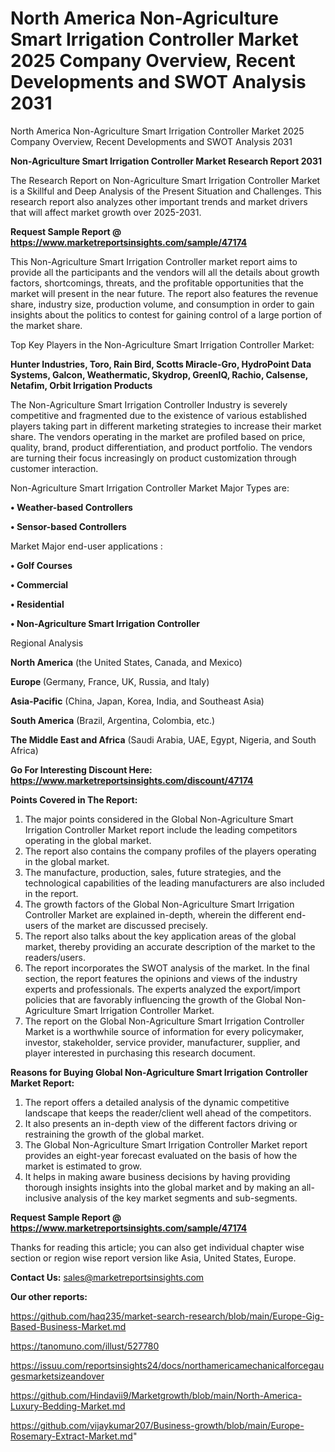 # North America Non-Agriculture Smart Irrigation Controller Market 2025 Company Overview, Recent Developments and SWOT Analysis 2031
North America Non-Agriculture Smart Irrigation Controller Market 2025 Company Overview, Recent Developments and SWOT Analysis 2031

<strong>Non-Agriculture Smart Irrigation Controller Market Research Report 2031</strong>

The Research Report on Non-Agriculture Smart Irrigation Controller Market is a Skillful and Deep Analysis of the Present Situation and Challenges. This research report also analyzes other important trends and market drivers that will affect market growth over 2025-2031.

<strong>Request Sample Report @ <a href=https://www.marketreportsinsights.com/sample/47174>https://www.marketreportsinsights.com/sample/47174</a></strong>

This Non-Agriculture Smart Irrigation Controller market report aims to provide all the participants and the vendors will all the details about growth factors, shortcomings, threats, and the profitable opportunities that the market will present in the near future. The report also features the revenue share, industry size, production volume, and consumption in order to gain insights about the politics to contest for gaining control of a large portion of the market share.

Top Key Players in the Non-Agriculture Smart Irrigation Controller Market:

<strong>Hunter Industries, Toro, Rain Bird, Scotts Miracle-Gro, HydroPoint Data Systems, Galcon, Weathermatic, Skydrop, GreenIQ, Rachio, Calsense, Netafim, Orbit Irrigation Products</strong>

The Non-Agriculture Smart Irrigation Controller Industry is severely competitive and fragmented due to the existence of various established players taking part in different marketing strategies to increase their market share. The vendors operating in the market are profiled based on price, quality, brand, product differentiation, and product portfolio. The vendors are turning their focus increasingly on product customization through customer interaction.

Non-Agriculture Smart Irrigation Controller Market Major Types are:

<strong>•  Weather-based Controllers

•  Sensor-based Controllers</strong>

Market Major end-user applications :

<strong>•  Golf Courses

•  Commercial

•  Residential

•  Non-Agriculture Smart Irrigation Controller</strong>

Regional Analysis

</u><strong><b>North America</b></strong> (the United States, Canada, and Mexico)

<strong><b>Europe </b></strong>(Germany, France, UK, Russia, and Italy)

<strong><b>Asia-Pacific</b></strong> (China, Japan, Korea, India, and Southeast Asia)

<strong><b>South America</b></strong> (Brazil, Argentina, Colombia, etc.)

<strong><b>The Middle East and Africa</b></strong> (Saudi Arabia, UAE, Egypt, Nigeria, and South Africa)

<strong>Go For Interesting Discount Here: <a href=https://www.marketreportsinsights.com/discount/47174>https://www.marketreportsinsights.com/discount/47174</a></strong>

<strong>Points Covered in The Report:</strong>
<ol>
  <li>The major points considered in the Global Non-Agriculture Smart Irrigation Controller Market report include the leading competitors operating in the global market.</li>
  <li>The report also contains the company profiles of the players operating in the global market.</li>
  <li>The manufacture, production, sales, future strategies, and the technological capabilities of the leading manufacturers are also included in the report.</li>
  <li>The growth factors of the Global Non-Agriculture Smart Irrigation Controller Market are explained in-depth, wherein the different end-users of the market are discussed precisely.</li>
  <li>The report also talks about the key application areas of the global market, thereby providing an accurate description of the market to the readers/users.</li>
  <li>The report incorporates the SWOT analysis of the market. In the final section, the report features the opinions and views of the industry experts and professionals. The experts analyzed the export/import policies that are favorably influencing the growth of the Global Non-Agriculture Smart Irrigation Controller Market.</li>
  <li>The report on the Global Non-Agriculture Smart Irrigation Controller Market is a worthwhile source of information for every policymaker, investor, stakeholder, service provider, manufacturer, supplier, and player interested in purchasing this research document.</li>
</ol>
<strong>Reasons for Buying Global Non-Agriculture Smart Irrigation Controller Market Report:</strong>

<ol>
  <li>The report offers a detailed analysis of the dynamic competitive landscape that keeps the reader/client well ahead of the competitors.</li>
  <li>It also presents an in-depth view of the different factors driving or restraining the growth of the global market.</li>
  <li>The Global Non-Agriculture Smart Irrigation Controller Market report provides an eight-year forecast evaluated on the basis of how the market is estimated to grow.</li>
  <li>It helps in making aware business decisions by having providing thorough insights insights into the global market and by making an all-inclusive analysis of the key market segments and sub-segments.</li>
</ol>
<strong>Request Sample Report @ <a href=https://www.marketreportsinsights.com/sample/47174>https://www.marketreportsinsights.com/sample/47174</a></strong>


Thanks for reading this article; you can also get individual chapter wise section or region wise report version like Asia, United States, Europe.

<strong>Contact Us:</strong>
sales@marketreportsinsights.com

<strong>Our other reports:</strong>

<a href=https://github.com/haq235/market-search-research/blob/main/Europe-Gig-Based-Business-Market.md>https://github.com/haq235/market-search-research/blob/main/Europe-Gig-Based-Business-Market.md</a>

<a href=https://tanomuno.com/illust/527780>https://tanomuno.com/illust/527780</a>

<a href=https://issuu.com/reportsinsights24/docs/northamericamechanicalforcegaugesmarketsizeandover>https://issuu.com/reportsinsights24/docs/northamericamechanicalforcegaugesmarketsizeandover</a>

<a href=https://github.com/Hindavii9/Marketgrowth/blob/main/North-America-Luxury-Bedding-Market.md>https://github.com/Hindavii9/Marketgrowth/blob/main/North-America-Luxury-Bedding-Market.md</a>

<a href=https://github.com/vijaykumar207/Business-growth/blob/main/Europe-Rosemary-Extract-Market.md>https://github.com/vijaykumar207/Business-growth/blob/main/Europe-Rosemary-Extract-Market.md</a>"
